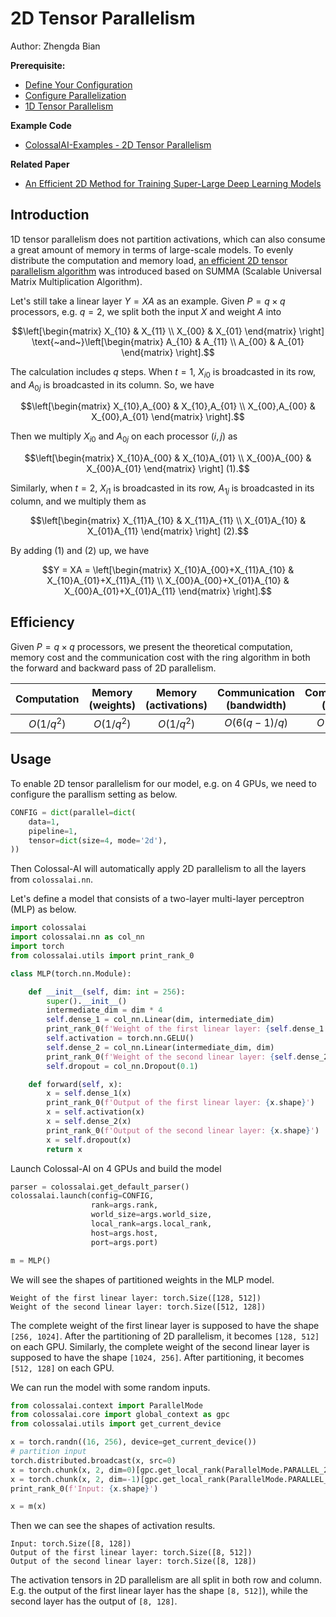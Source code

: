 # 2D Tensor Parallelism

Author: Zhengda Bian

**Prerequisite:**
- [Define Your Configuration](../basics/define_your_config.md)
- [Configure Parallelization](../basics/configure_parallelization.md)
- [1D Tensor Parallelism](./1D_tensor_parallel.md)

**Example Code**
- [ColossalAI-Examples - 2D Tensor Parallelism](https://github.com/hpcaitech/ColossalAI-Examples/tree/main/features/tensor_parallel/tensor_parallel_2d.py)

**Related Paper**
- [An Efficient 2D Method for Training Super-Large Deep Learning Models](https://arxiv.org/pdf/2104.05343.pdf)

## Introduction

1D tensor parallelism does not partition activations, which can also consume a great amount of memory in terms of large-scale models.
To evenly distribute the computation and memory load, [an efficient 2D tensor parallelism algorithm](https://deepakn94.github.io/assets/papers/megatron-sc21.pdf) was introduced based on SUMMA (Scalable Universal Matrix Multiplication Algorithm).

Let's still take a linear layer $Y = XA$ as an example.
Given $P=q\times q$ processors, e.g. $q=2$, we split both the input $X$ and weight $A$ into

$$\left[\begin{matrix} X_{10} & X_{11} \\ X_{00} & X_{01} \end{matrix} \right] \text{~and~}\left[\begin{matrix} A_{10} & A_{11} \\ A_{00} & A_{01} \end{matrix} \right].$$

The calculation includes $q$ steps. When $t=1$, $X_{i0}$ is broadcasted in its row, and $A_{0j}$ is broadcasted in its column. So, we have

$$\left[\begin{matrix} X_{10},A_{00} & X_{10},A_{01} \\ X_{00},A_{00} & X_{00},A_{01} \end{matrix} \right].$$

Then we multiply $X_{i0}$ and $A_{0j}$ on each processor $(i, j)$ as

$$\left[\begin{matrix} X_{10}A_{00} & X_{10}A_{01} \\ X_{00}A_{00} & X_{00}A_{01} \end{matrix} \right] (1).$$

Similarly, when $t=2$, $X_{i1}$ is broadcasted in its row, $A_{1j}$ is broadcasted in its column, and we multiply them as

$$\left[\begin{matrix} X_{11}A_{10} & X_{11}A_{11} \\ X_{01}A_{10} & X_{01}A_{11} \end{matrix} \right] (2).$$

By adding $(1)$ and $(2)$ up, we have

$$Y = XA = \left[\begin{matrix} X_{10}A_{00}+X_{11}A_{10} & X_{10}A_{01}+X_{11}A_{11} \\ X_{00}A_{00}+X_{01}A_{10} & X_{00}A_{01}+X_{01}A_{11} \end{matrix} \right].$$

## Efficiency
Given $P=q\times q$ processors, we present the theoretical computation, memory cost and the communication cost with the ring algorithm in both the forward and backward pass of 2D parallelism.

| Computation | Memory (weights) | Memory (activations) | Communication (bandwidth) | Communication (latency) |
| :---------: | :--------------: | :------------------: | :-----------------------: | :---------------------: |
| $O(1/q^2)$  | $O(1/q^2)$       | $O(1/q^2)$           | $O(6(q-1)/q)$             | $O(6(q-1))$             |

## Usage

To enable 2D tensor parallelism for our model, e.g. on 4 GPUs, we need to configure the parallism setting as below.
```python
CONFIG = dict(parallel=dict(
    data=1,
    pipeline=1,
    tensor=dict(size=4, mode='2d'),
))
```
Then Colossal-AI will automatically apply 2D parallelism to all the layers from `colossalai.nn`.

Let's define a model that consists of a two-layer multi-layer perceptron (MLP) as below.
```python
import colossalai
import colossalai.nn as col_nn
import torch
from colossalai.utils import print_rank_0

class MLP(torch.nn.Module):

    def __init__(self, dim: int = 256):
        super().__init__()
        intermediate_dim = dim * 4
        self.dense_1 = col_nn.Linear(dim, intermediate_dim)
        print_rank_0(f'Weight of the first linear layer: {self.dense_1.weight.shape}')
        self.activation = torch.nn.GELU()
        self.dense_2 = col_nn.Linear(intermediate_dim, dim)
        print_rank_0(f'Weight of the second linear layer: {self.dense_2.weight.shape}')
        self.dropout = col_nn.Dropout(0.1)

    def forward(self, x):
        x = self.dense_1(x)
        print_rank_0(f'Output of the first linear layer: {x.shape}')
        x = self.activation(x)
        x = self.dense_2(x)
        print_rank_0(f'Output of the second linear layer: {x.shape}')
        x = self.dropout(x)
        return x

```
Launch Colossal-AI on 4 GPUs and build the model
```python
parser = colossalai.get_default_parser()
colossalai.launch(config=CONFIG,
                  rank=args.rank,
                  world_size=args.world_size,
                  local_rank=args.local_rank,
                  host=args.host,
                  port=args.port)

m = MLP()
```
We will see the shapes of partitioned weights in the MLP model.
```shell
Weight of the first linear layer: torch.Size([128, 512])
Weight of the second linear layer: torch.Size([512, 128])
```
The complete weight of the first linear layer is supposed to have the shape `[256, 1024]`. After the partitioning of 2D parallelism, it becomes `[128, 512]` on each GPU.
Similarly, the complete weight of the second linear layer is supposed to have the shape `[1024, 256]`. After partitioning, it becomes `[512, 128]` on each GPU.

We can run the model with some random inputs.
```python
from colossalai.context import ParallelMode
from colossalai.core import global_context as gpc
from colossalai.utils import get_current_device

x = torch.randn((16, 256), device=get_current_device())
# partition input
torch.distributed.broadcast(x, src=0)
x = torch.chunk(x, 2, dim=0)[gpc.get_local_rank(ParallelMode.PARALLEL_2D_COL)]
x = torch.chunk(x, 2, dim=-1)[gpc.get_local_rank(ParallelMode.PARALLEL_2D_ROW)]
print_rank_0(f'Input: {x.shape}')

x = m(x)
```
Then we can see the shapes of activation results.
```shell
Input: torch.Size([8, 128])
Output of the first linear layer: torch.Size([8, 512])
Output of the second linear layer: torch.Size([8, 128])
```
The activation tensors in 2D parallelism are all split in both row and column.
E.g. the output of the first linear layer has the shape `[8, 512]`), while the second layer has the output of `[8, 128]`.
